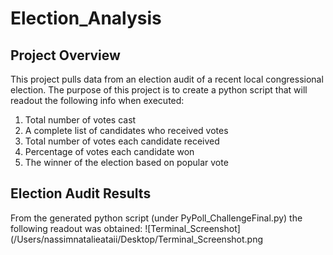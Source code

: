 # Election_Analysis

## Project Overview
This project pulls data from an election audit of a recent local congressional election. The purpose of this project is to create a python script that will readout the following info when executed: 
1. Total number of votes cast
2. A complete list of candidates who received votes
3. Total number of votes each candidate received
4. Percentage of votes each candidate won
5. The winner of the election based on popular vote

## Election Audit Results 
From the generated python script (under PyPoll_ChallengeFinal.py) the following readout was obtained: 
![Terminal_Screenshot](/Users/nassimnatalieataii/Desktop/Terminal_Screenshot.png
